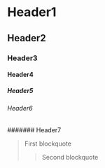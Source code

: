 # Header1
## Header2
### Header3
#### Header4
##### Header5
###### Header6
####### Header7

> First blockquote
>	> Second blockquote
